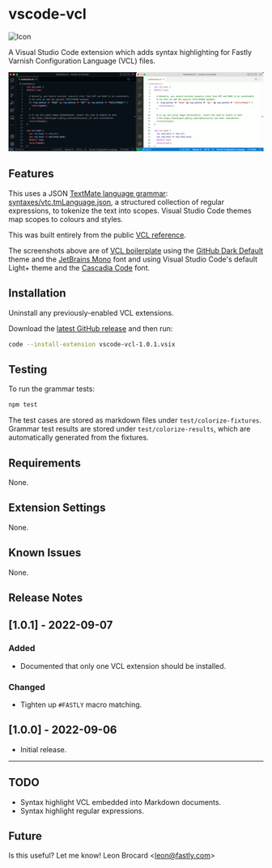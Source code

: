 # vscode-vcl

<img src="https://github.com/fastly/vscode-vcl/blob/main/icon.png" alt="Icon" width=128 height=128/>

A Visual Studio Code extension which adds syntax highlighting for Fastly Varnish Configuration Language (VCL) files.

![Dark and light screenshots](screenshots.png)

## Features

This uses a JSON [TextMate language grammar](https://macromates.com/manual/en/language_grammars): [syntaxes/vtc.tmLanguage.json](syntaxes/vtc.tmLanguage.json), a structured collection of regular expressions, to tokenize the text into scopes. Visual Studio Code themes map scopes to colours and styles.

This was built entirely from the public [VCL reference](https://developer.fastly.com/reference/vcl/).

The screenshots above are of [VCL boilerplate](https://developer.fastly.com/learning/vcl/using/#adding-vcl-to-your-service-configuration) using the [GitHub Dark Default](https://marketplace.visualstudio.com/items?itemName=GitHub.github-vscode-theme) theme and the [JetBrains Mono](https://www.jetbrains.com/lp/mono/) font and using Visual Studio Code's default Light+ theme and the [Cascadia Code](https://github.com/microsoft/cascadia-code) font.

## Installation

Uninstall any previously-enabled VCL extensions.

Download the [latest GitHub release](https://github.com/fastly/vscode-vcl/releases/) and then run:

```bash
code --install-extension vscode-vcl-1.0.1.vsix
```

## Testing

To run the grammar tests:

```bash
npm test
```

The test cases are stored as markdown files under `test/colorize-fixtures`. Grammar test results are stored under `test/colorize-results`, which are automatically generated from the fixtures.

## Requirements

None.

## Extension Settings

None.

## Known Issues

None.

## Release Notes

## [1.0.1] - 2022-09-07

### Added

- Documented that only one VCL extension should be installed.

### Changed

- Tighten up `#FASTLY` macro matching.

## [1.0.0] - 2022-09-06

- Initial release.

---

## TODO

- Syntax highlight VCL embedded into Markdown documents.
- Syntax highlight regular expressions.

## Future

Is this useful? Let me know! Leon Brocard <<leon@fastly.com>>
